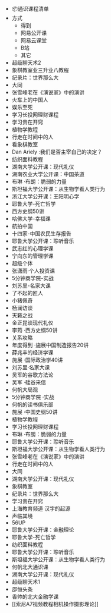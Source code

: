 - 📦通识课程清单
- 方式
	- 得到
	- 网易公开课
	- 网易云课堂
	- B站
	- 其它
- 超级聊天术2
- 象棋教室业三升业⼋教程
- 纪录⽚：世界那么⼤
- ⼤同
- 张雪峰⽼在《演说家》中的演讲
- ⽕⻋上的中国⼈
- 娱乐⾄死
- 学习⻓投⽹理财课程
- 学习贵在开窍
- 植物学教程
- ⾏⾛在时间中的⼈
- 看象棋教室
- Dan Ariely :我们是否主宰⾃⼰的决定？
- 纺织⾯料教程
- 湖南⼤学公开课：现代礼仪
- 湖南农业⼤学公开课：中国茶道
- 布琳 ·布朗：脆弱的⼒量
- 斯坦福⼤学公开课：从⽣物学看⼈类⾏为
- 浙江⼤学公开课：王阳明⼼学
- 耶鲁⼤学-死亡哲学
- ⻄⽅史纲50讲
- 哈佛⼤学-幸福课
- 航拍中国
- ⼗四家-中国农⺠⽣存报告
- 耶鲁⼤学公开课：聆听⾳乐
- 武志红的⼼理学课
- 宁向东的管理学课
- 超级个体
- 张潇⾬·个⼈投资课
- 5分钟商学院-实战
- 刘苏⾥-名家⼤课
- 了不起的匠⼈
- ⼩猪佩奇
- 杨澜访谈
- 天籁之战
- ⾦正昆谈现代礼仪
- 李筠 ·⻄⽅史纲50讲
- 关系攻略
- 年度得到 ·施展中国制造报告20讲
- 薛兆丰的经济学课
- 施展 ·国际政治学40讲
- 刘苏⾥·名家⼤课
- 吴军的⾕歌⽅法论
- 吴军 ·硅⾕来信
- 何帆⼤局观
- 5分钟商学院 ·实战
- 何帆的读书俱乐部
- 施展 ·中国史纲50讲
- 植物学教程
- 学习⻓投⽹理财课程
- 布琳 ·布朗：脆弱的⼒量
- 耶鲁⼤学公开课：聆听⾳乐
- 斯坦福⼤学公开课：从⽣物学看⼈类⾏为
- 张雪峰⽼在《演说家》中的演讲
- ⾏⾛在时间中的⼈
- ⼤同
- 湖南⼤学公开课：现代礼仪
- 象棋教室
- 纪录⽚：世界那么⼤
- 学习贵在开窍
- 上海教育频道 汉字的起源
- 声临其境
- 56UP
- 耶鲁⼤学公开课：⾦融理论
- 耶鲁⼤学-死亡哲学
- 纺织⾯料教程
- 耶鲁⼤学公开课：聆听⾳乐
- 斯坦福⼤学公开课：从⽣物学看⼈类⾏为
- 何帆北⼤通识课
- 湖南⼤学公开课：现代礼仪
- 超级聊天术1
- 邵恒头条
- 香帅的北大金融学课
- [[索尼A7视频教程相机操作摄影理论]]
